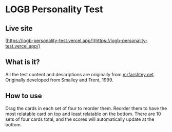 # LOGB Personality Test

## Live site

[https://logb-personality-test.vercel.app/](https://logb-personality-test.vercel.app/)

## What is it?

All the test content and descriptions are originally from [mrfarshtey.net](http://mrfarshtey.net/Psychology/5minute_personality_test.doc). Originally developed from Smalley and Trent, 1999.

## How to use

Drag the cards in each set of four to reorder them. Reorder them to have the most relatable card on top and least relatable on the bottom. There are 10 sets of four cards total, and the scores will automatically update at the bottom.
